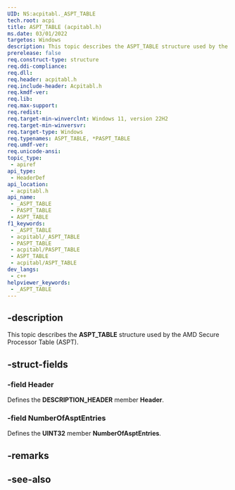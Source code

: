 ```yaml
---
UID: NS:acpitabl._ASPT_TABLE
tech.root: acpi
title: ASPT_TABLE (acpitabl.h)
ms.date: 03/01/2022
targetos: Windows
description: This topic describes the ASPT_TABLE structure used by the AMD Secure Processor Table (ASPT).
prerelease: false
req.construct-type: structure
req.ddi-compliance: 
req.dll: 
req.header: acpitabl.h
req.include-header: Acpitabl.h
req.kmdf-ver: 
req.lib: 
req.max-support: 
req.redist: 
req.target-min-winverclnt: Windows 11, version 22H2
req.target-min-winversvr: 
req.target-type: Windows
req.typenames: ASPT_TABLE, *PASPT_TABLE
req.umdf-ver: 
req.unicode-ansi: 
topic_type:
 - apiref
api_type:
 - HeaderDef
api_location:
 - acpitabl.h
api_name:
 - _ASPT_TABLE
 - PASPT_TABLE
 - ASPT_TABLE
f1_keywords:
 - _ASPT_TABLE
 - acpitabl/_ASPT_TABLE
 - PASPT_TABLE
 - acpitabl/PASPT_TABLE
 - ASPT_TABLE
 - acpitabl/ASPT_TABLE
dev_langs:
 - c++
helpviewer_keywords:
 - _ASPT_TABLE
---
```


## -description

This topic describes the **ASPT_TABLE** structure used by the AMD Secure Processor Table (ASPT).

## -struct-fields

### -field Header

Defines the **DESCRIPTION_HEADER** member **Header**.

### -field NumberOfAsptEntries

Defines the **UINT32** member **NumberOfAsptEntries**.

## -remarks

## -see-also
